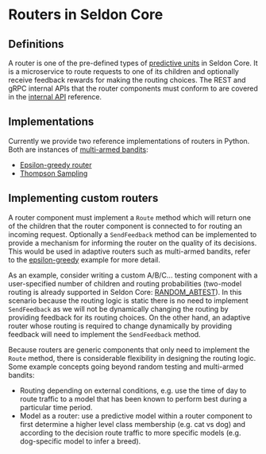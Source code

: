 # Routers in Seldon Core

## Definitions
A router is one of the pre-defined types of [predictive units](../reference/seldon-deployment.md#proto-buffer-definition) in Seldon Core. It is a microservice to route requests to one of its children and optionally receive feedback rewards for making the routing choices. The REST and gRPC internal APIs that the router components must conform to are covered in the [internal API](../reference/docs/reference/apis/internal-api.md#router) reference.

## Implementations
Currently we provide two reference implementations of routers in Python. Both are instances of [multi-armed bandits](https://en.wikipedia.org/wiki/Multi-armed_bandit#Semi-uniform_strategies):
* [Epsilon-greedy router](https://github.com/SeldonIO/seldon-core/tree/master/components/routers/epsilon-greedy)
* [Thompson Sampling](https://github.com/SeldonIO/seldon-core/tree/master/components/routers/thompson-sampling)

## Implementing custom routers
A router component must implement a ```Route``` method which will return one of the children that the router component is connected to for routing an incoming request. Optionally a ```SendFeedback``` method can be implemented to provide a mechanism for informing the router on the quality of its decisions. This would be used in adaptive routers such as multi-armed bandits, refer to the [epsilon-greedy](https://github.com/SeldonIO/seldon-core/tree/master/components/routers/epsilon-greedy) example for more detail.

As an example, consider writing a custom A/B/C... testing component with a user-specified number of children and routing probabilities (two-model routing is already supported in Seldon Core: [RANDOM_ABTEST](../reference/seldon-deployment.md#proto-buffer-definition)). In this scenario because the routing logic is static there is no need to implement ```SendFeedback``` as we will not be dynamically changing the routing by providing feedback for its routing choices. On the other hand, an adaptive router whose routing is required to change dynamically by providing feedback will need to implement the ```SendFeedback``` method.

Because routers are generic components that only need to implement the ```Route``` method, there is considerable flexibility in designing the routing logic. Some example concepts going beyond random testing and multi-armed bandits:
* Routing depending on external conditions, e.g. use the time of day to route traffic to a model that has been known to perform best during a particular time period.
* Model as a router: use a predictive model within a router component to first determine a higher level class membership (e.g. cat vs dog) and according to the decision route traffic to more specific models (e.g. dog-specific model to infer a breed).


